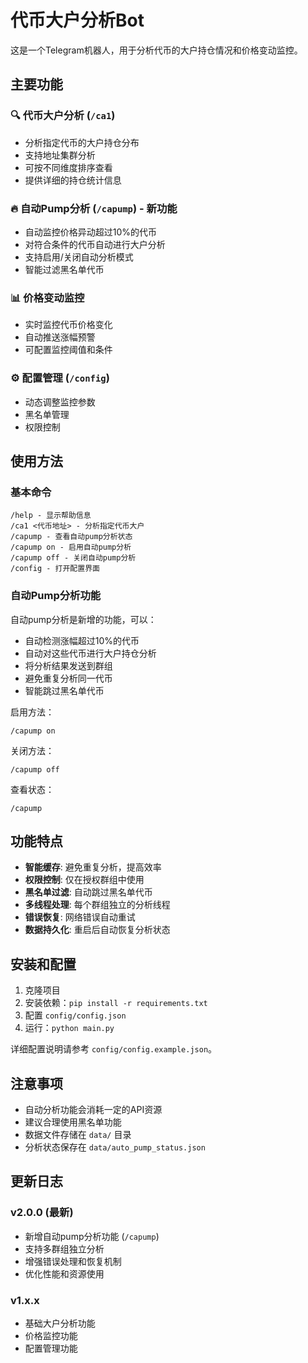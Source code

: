 # 代币大户分析Bot

这是一个Telegram机器人，用于分析代币的大户持仓情况和价格变动监控。

## 主要功能

### 🔍 代币大户分析 (`/ca1`)
- 分析指定代币的大户持仓分布
- 支持地址集群分析
- 可按不同维度排序查看
- 提供详细的持仓统计信息

### 🔥 自动Pump分析 (`/capump`) - 新功能
- 自动监控价格异动超过10%的代币
- 对符合条件的代币自动进行大户分析
- 支持启用/关闭自动分析模式
- 智能过滤黑名单代币

### 📊 价格变动监控
- 实时监控代币价格变化
- 自动推送涨幅预警
- 可配置监控阈值和条件

### ⚙️ 配置管理 (`/config`)
- 动态调整监控参数
- 黑名单管理
- 权限控制

## 使用方法

### 基本命令

```
/help - 显示帮助信息
/ca1 <代币地址> - 分析指定代币大户
/capump - 查看自动pump分析状态
/capump on - 启用自动pump分析
/capump off - 关闭自动pump分析
/config - 打开配置界面
```

### 自动Pump分析功能

自动pump分析是新增的功能，可以：
- 自动检测涨幅超过10%的代币
- 自动对这些代币进行大户持仓分析
- 将分析结果发送到群组
- 避免重复分析同一代币
- 智能跳过黑名单代币

启用方法：
```
/capump on
```

关闭方法：
```
/capump off
```

查看状态：
```
/capump
```

## 功能特点

- **智能缓存**: 避免重复分析，提高效率
- **权限控制**: 仅在授权群组中使用
- **黑名单过滤**: 自动跳过黑名单代币
- **多线程处理**: 每个群组独立的分析线程
- **错误恢复**: 网络错误自动重试
- **数据持久化**: 重启后自动恢复分析状态

## 安装和配置

1. 克隆项目
2. 安装依赖：`pip install -r requirements.txt`
3. 配置 `config/config.json`
4. 运行：`python main.py`

详细配置说明请参考 `config/config.example.json`。

## 注意事项

- 自动分析功能会消耗一定的API资源
- 建议合理使用黑名单功能
- 数据文件存储在 `data/` 目录
- 分析状态保存在 `data/auto_pump_status.json`

## 更新日志

### v2.0.0 (最新)
- 新增自动pump分析功能 (`/capump`)
- 支持多群组独立分析
- 增强错误处理和恢复机制
- 优化性能和资源使用

### v1.x.x
- 基础大户分析功能
- 价格监控功能
- 配置管理功能